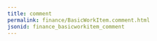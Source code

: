 ```yaml
---
title: comment
permalink: finance/BasicWorkItem.comment.html
jsonid: finance_basicworkitem_comment
---
```

